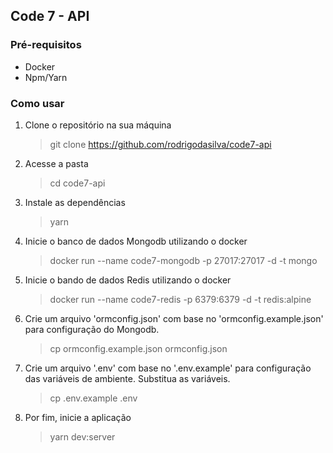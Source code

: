 ## Code 7 - API

### Pré-requisitos

- Docker
- Npm/Yarn

### Como usar

1. Clone o repositório na sua máquina

   > git clone https://github.com/rodrigodasilva/code7-api

2. Acesse a pasta

   > cd code7-api

3. Instale as dependências

   > yarn

4. Inicie o banco de dados Mongodb utilizando o docker

   > docker run --name code7-mongodb -p 27017:27017 -d -t mongo

5. Inicie o bando de dados Redis utilizando o docker

   > docker run --name code7-redis -p 6379:6379 -d -t redis:alpine

6. Crie um arquivo 'ormconfig.json' com base no 'ormconfig.example.json' para configuração do Mongodb.

   > cp ormconfig.example.json ormconfig.json

7. Crie um arquivo '.env' com base no '.env.example' para configuração das variáveis de ambiente. Substitua as variáveis.

   > cp .env.example .env

8. Por fim, inicie a aplicação

   > yarn dev:server
